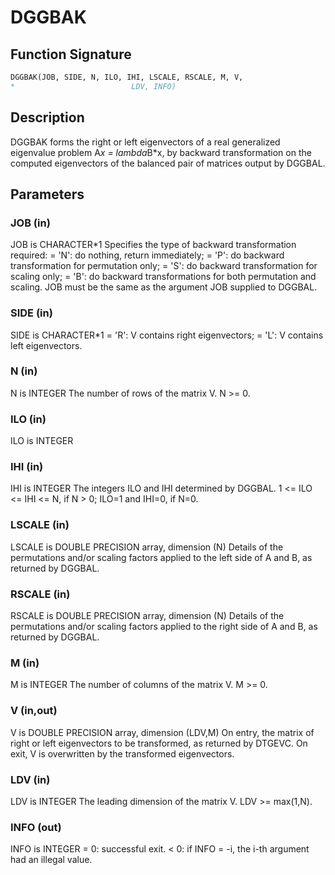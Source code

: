 # DGGBAK

## Function Signature

```fortran
DGGBAK(JOB, SIDE, N, ILO, IHI, LSCALE, RSCALE, M, V,
*                          LDV, INFO)
```

## Description


 DGGBAK forms the right or left eigenvectors of a real generalized
 eigenvalue problem A*x = lambda*B*x, by backward transformation on
 the computed eigenvectors of the balanced pair of matrices output by
 DGGBAL.

## Parameters

### JOB (in)

JOB is CHARACTER*1 Specifies the type of backward transformation required: = 'N': do nothing, return immediately; = 'P': do backward transformation for permutation only; = 'S': do backward transformation for scaling only; = 'B': do backward transformations for both permutation and scaling. JOB must be the same as the argument JOB supplied to DGGBAL.

### SIDE (in)

SIDE is CHARACTER*1 = 'R': V contains right eigenvectors; = 'L': V contains left eigenvectors.

### N (in)

N is INTEGER The number of rows of the matrix V. N >= 0.

### ILO (in)

ILO is INTEGER

### IHI (in)

IHI is INTEGER The integers ILO and IHI determined by DGGBAL. 1 <= ILO <= IHI <= N, if N > 0; ILO=1 and IHI=0, if N=0.

### LSCALE (in)

LSCALE is DOUBLE PRECISION array, dimension (N) Details of the permutations and/or scaling factors applied to the left side of A and B, as returned by DGGBAL.

### RSCALE (in)

RSCALE is DOUBLE PRECISION array, dimension (N) Details of the permutations and/or scaling factors applied to the right side of A and B, as returned by DGGBAL.

### M (in)

M is INTEGER The number of columns of the matrix V. M >= 0.

### V (in,out)

V is DOUBLE PRECISION array, dimension (LDV,M) On entry, the matrix of right or left eigenvectors to be transformed, as returned by DTGEVC. On exit, V is overwritten by the transformed eigenvectors.

### LDV (in)

LDV is INTEGER The leading dimension of the matrix V. LDV >= max(1,N).

### INFO (out)

INFO is INTEGER = 0: successful exit. < 0: if INFO = -i, the i-th argument had an illegal value.

